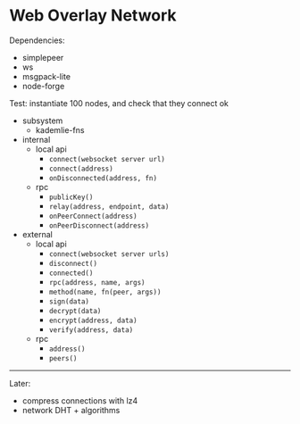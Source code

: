 # Web Overlay Network

Dependencies:

- simplepeer
- ws
- msgpack-lite
- node-forge

Test: instantiate 100 nodes, and check that they connect ok

- subsystem
    - kademlie-fns
- internal
    - local api
        - `connect(websocket server url)`
        - `connect(address)`
        - `onDisconnected(address, fn)`
    - rpc
        - `publicKey()`
        - `relay(address, endpoint, data)`
        - `onPeerConnect(address)`
        - `onPeerDisconnect(address)`
- external
    - local api
        - `connect(websocket server urls)`
        - `disconnect()`
        - `connected()`
        - `rpc(address, name, args)`
        - `method(name, fn(peer, args))`
        - `sign(data)`
        - `decrypt(data)`
        - `encrypt(address, data)`
        - `verify(address, data)`
    - rpc
        - `address()`
        - `peers()`

---

Later:
- compress connections with lz4
- network DHT + algorithms

